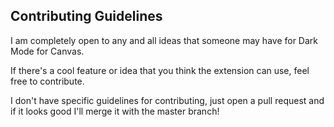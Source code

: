 ## Contributing Guidelines
I am completely open to any and all ideas that someone may have for Dark Mode for Canvas.

If there's a cool feature or idea that you think the extension can use, feel free to contribute. 

I don't have specific guidelines for contributing, just open a pull request and if it looks good I'll merge it with the master branch!
